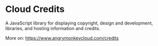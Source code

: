# Cloud Credits
A JavaScript library for displaying copyright, design and development, libraries, and hosting information and credits.

More on: https://www.angrymonkeycloud.com/credits
